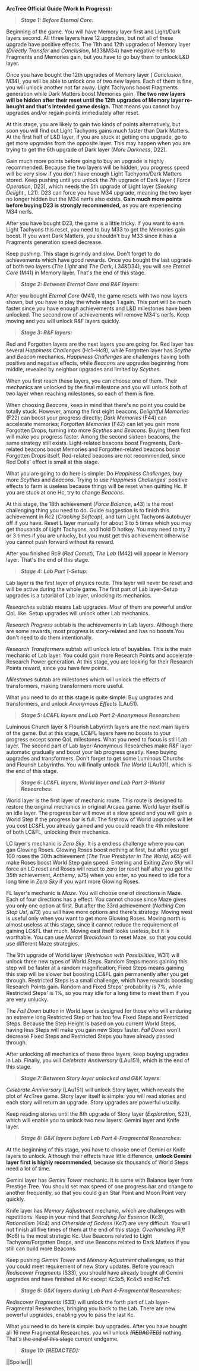 **ArcTree Official Guide (Work In Progress):**
> *__Stage 1: Before Eternal Core:__*

Beginning of the game. You will have Memory layer first and Light/Dark layers second. All three layers have 12 upgrades, but not all of these upgrade have positive effects. The 11th and 12th upgrades of Memory layer (_Directly Transfer_ and _Conclusion_, M33&M34) have negative nerfs to Fragments and Memories gain, but you have to go buy them to unlock L&D layer.

Once you have bought the 12th upgrades of Memory layer ( _Conclusion_, M34), you will be able to unlock one of two new layers. Each of them is fine, you will unlock another not far away. Light Tachyons boost Fragments generation while Dark Matters boost Memories gain. **The two new layers will be hidden after their reset until the 12th upgrades of Memory layer re-bought and that's intended game design.** That means you cannot buy upgrades and/or regain points immediately after reset.

At this stage, you are likely to gain two kinds of points alternatively, but soon you will find out Light Tachyons gains much faster than Dark Matters. At the first half of L&D layer, if you are stuck at getting one upgrade, go to get more upgrades from the opposite layer. This may happen when you are trying to get the 6th upgrade of Dark layer (_More Darkness_, D22).

Gain much more points before going to buy an upgrade is highly recommended. Because the two layers will be hidden, you progress speed will be very slow if you don't have enough Light Tachyons/Dark Matters stored. Keep pushing until you unlock the 7th upgrade of Dark layer ( _Force Operation_, D23), which needs the 5th upgrade of Light layer (_Seeking Delight._, L21). D23 can force you have M34 upgrade, meaning the two layer no longer hidden but the M34 nerfs also exists. **Gain much more points before buying D23 is strongly recommended,** as you are experiencing M34 nerfs.

After you have bought D23, the game is a little tricky. If you want to earn Light Tachyons this reset, you need to buy M33 to get the Memories gain boost. If you want Dark Matters, you shouldn't buy M33 since it has a Fragments generation speed decrease.

Keep pushing. This stage is grindy and slow. Don't forget to do achievements which have good rewards. Once you bought the last upgrade of both two layers (_The Light_ and _The Dark_, L34&D34), you will see _Eternal Core_ (M41) in Memory layer. That's the end of this stage.

> *__Stage 2: Between Eternal Core and R&F layers:__*

After you bought _Eternal Core_ (M41), the game resets with two new layers shown, but you have to play the whole stage 1 again. This part will be much faster since you have enough achievements and L&D milestones have been unlocked. The second row of achievements will remove M34's nerfs. Keep moving and you will unlock R&F layers quickly.

> *__Stage 3: R&F layers:__*

Red and Forgotten layers are the next layers you are going for. Red layer has several _Happiness Challenges_ (Hc1~Hc9), while Forgotten layer has _Scythe_ and _Beacon_ mechanics. _Happiness Challenges_ are challenges having both positive and negative effects, while _Beacons_ are upgrades beginning from middle, revealed by neighbor upgrades and limited by _Scythes_.

When you first reach these layers, you can choose one of them. Their mechanics are unlocked by the final milestone and you will unlock both of two layer when reaching milestones, so each of them is fine.

 When choosing _Beacons_, keep in mind that there's no point you could be totally stuck. However, among the first eight beacons, _Delightful Memories_ (F22) can boost your progress directly; _Dark Memories_ (F44) can accelerate memories; _Forgotten Memories_ (F42) can let you gain more Forgotten Drops, turning into more _Scythes_ and _Beacons_. Buying them first will make you progress faster. Among the second sixteen beacons, the same strategy still exists. Light-related beacons boost Fragments, Dark-related beacons boost Memories and Forgotten-related beacons boost Forgotten Drops itself. Red-related beacons are not recommended, since Red Dolls' effect is small at this stage.

 What you are going to do here is simple: Do _Happiness Challenges_, buy more _Scythes_ and _Beacons_. Trying to use _Happiness Challenges_' positive effects to farm is useless because things will be reset when quitting Hc. If you are stuck at one Hc, try to change _Beacons_.

 At this stage, the 18th achievement (_Force Balance_, a43) is the most challenging thing you need to do. Guide suggestion is to finish this achievement in Rc2 (_Cracking Softcap_), and turn Light Tachyons autobuyer off if you have. Reset L layer manually for about 3 to 5 times which you may get thousands of Light Tachyons, and hold D hotkey. You may need to try 2 or 3 times if you are unlucky, but you must get this achievement otherwise you cannot push forward without its reward.

 After you finished Rc9 (_Red Comet_), _The Lab_ (M42) will appear in Memory layer. That's the end of this stage.

> *__Stage 4: Lab Part 1-Setup:__*

Lab layer is the first layer of physics route. This layer will never be reset and will be active during the whole game. The first part of Lab layer-Setup upgrades is a tutorial of Lab layer, unlocking its mechanics.

_Researches_ subtab means Lab upgrades. Most of them are powerful and/or QoL like. Setup upgrades will unlock other Lab mechanics.

_Research Progress_ subtab is the achievements in Lab layers. Although there are some rewards, most progress is story-related and has no boosts.You don't need to do them intentionally.

_Research Transformers_ subtab will unlock lots of buyables. This is the main mechanic of Lab layer. You could gain more Research Points and accelerate Research Power generation. At this stage, you are looking for their Research Points reward, since you have few points.

_Milestones_ subtab are milestones which will unlock the effects of transformers, making transformers more useful.

What you need to do at this stage is quite simple: Buy upgrades and transformers, and unlock _Anonymous Effects_ (LAu51).

> *__Stage 5: LC&FL layers and Lab Part 2-Anonymous Researches:__*

Luminous Church layer & Flourish Labyrinth layers are the next main layers of the game. But at this stage, LC&FL layers have no boosts to your progress except some QoL milestones. What you need to focus is still Lab layer. The second part of Lab layer-Anonymous Researches make R&F layer automatic gradually and boost your lab progress greatly. Keep buying upgrades and transformers. Don't forget to get some Luminous Churchs and Flourish Labyrinths. You will finally unlock _The World_ (LAu101), which is the end of this stage.

> *__Stage 6: LC&FL layers, World layer and Lab Part 3-World Researches:__*

World layer is the first layer of mechanic route. This route is designed to restore the original mechanics in original Arcaea game. World layer itself is an idle layer. The progress bar will move at a slow speed and you will gain a World Step if the progress bar is full. The first row of World upgrades will let you cost LC&FL you already gained and you could reach the 4th milestone of both LC&FL, unlocking their mechanics.

LC layer's mechanic is _Zero Sky_. It is a endless challenge where you can gan Glowing Roses. Glowing Roses boost nothing at first, but after you get 100 roses the 30th achievement (_The True Presbyter in The World_, a65) will make Roses boost World Step gain speed. Entering and Exiting _Zero Sky_ will force an LC reset and Roses will reset to zero (or reset half after you get the 35th achievement, _Anthemy_, a75) when you enter, so you need to idle for a long time in _Zero Sky_ if you want more Glowing Roses.

FL layer's mechanic is _Maze_. You will choose one of directions in Maze. Each of four directions has a effect. You cannot choose since Maze gives you only one option at first. But after the 33rd achievement (_Nothing Can Stop Us!_, a73) you will have more options and there's strategy. Moving west is useful only when you want to get more Glowing Roses. Moving north is almost useless at this stage, since it cannot reduce the requirement of gaining LC&FL that much. Moving east itself looks useless, but it is worthable. You can use _Mental Breakdown_ to reset Maze, so that you could use different Maze strategies.

The 9th upgrade of World layer (_Restriction with Possibilities_, W31) will unlock three new types of World Steps. Random Steps means gaining this step will be faster at a random magnification; Fixed Steps means gaining this step will be slower but boosting LC&FL gain permanently after you get through. Restricted Steps is a small challenge, which have rewards boosting Research Points gain. Random and Fixed Steps' probability is 7%, while Restricted Steps' is 1%, so you may idle for a long time to meet them if you are very unlucky.

The _Fall Down_ button in World layer is designed for those who will enduring an extreme long Restricted Step or has too few Fixed Steps and Restricted Steps. Because the Step Height is based on you current World Steps, having less Steps will make you gain new Steps faster. _Fall Down_ won't decrease Fixed Steps and Restricted Steps you have already passed through.

After unlocking all mechanics of these three layers, keep buying upgrades in Lab. Finally, you will _Celebrate Anniversary_ (LAu151), which is the end of this stage.

> *__Stage 7: Between Story layer unlocked and G&K layers:__*

_Celebrate Anniversary_ (LAu151) will unlock Story layer, which reveals the plot of ArcTree game. Story layer itself is simple: you will read stories and each story will return an upgrade. Story upgrades are powerful usually.

Keep reading stories until the 8th upgrade of Story layer (_Exploration_, S23), which will enable you to unlock two new layers: Gemini layer and Knife layer.

> *__Stage 8: G&K layers before Lab Part 4-Fragmental Researches:__*

At the beginning of this stage, you have to choose one of Gemini or Knife layers to unlock. Although their effects have little difference, **unlock Gemini layer first is highly recommended**, because six thousands of World Steps need a lot of time.

Gemini layer has _Gemini Tower_ mechanic. It is same with Balance layer from Prestige Tree. You should set max speed of one progress bar and change to another frequently, so that you could gian Star Point and Moon Point very quickly.

Knife layer has _Memory Adjustment_ mechanic, which are challenges with repetitions. Keep in your mind that _Searching For Essence_ (Kc3), _Rationalism_ (Kc4) and _Otherside of Godess_ (Kc7) are very difficult. You will not finish all five times of them at the end of this stage. _Overhandling Rift_ (Kc6) is the most strategic Kc. Use Beacons related to Light Tachyons/Forgotten Drops, and use Beacons related to Dark Matters if you still can build more Beacons.

Keep pushing _Gemini Tower_ and _Memory Adjustment_ challenges, so that you could meet requirement of new Story updates. Before you reach _Rediscover Fragments_ (S33), you should have already bought all Gemini upgrades and have finished all Kc except Kc3x5, Kc4x5 and Kc7x5.

> *__Stage 9: G&K layers during Lab Part 4-Fragmental Researches:__*

_Rediscover Fragments_ (S33) will unlock the forth part of Lab layer-Fragmental Researches, bringing you back to the Lab. There are new powerful upgrades, enabling you to pass the last Kc.

What you need to do here is simple: buy upgrades. After you have bought all 16 new Fragmental Researches, you will unlock <s>_[REDACTED]_</s> nothing. That's <s>the end of this stage</s> current endgame.

> *__Stage 10: [REDACTED]:__*

||Spoiler|||